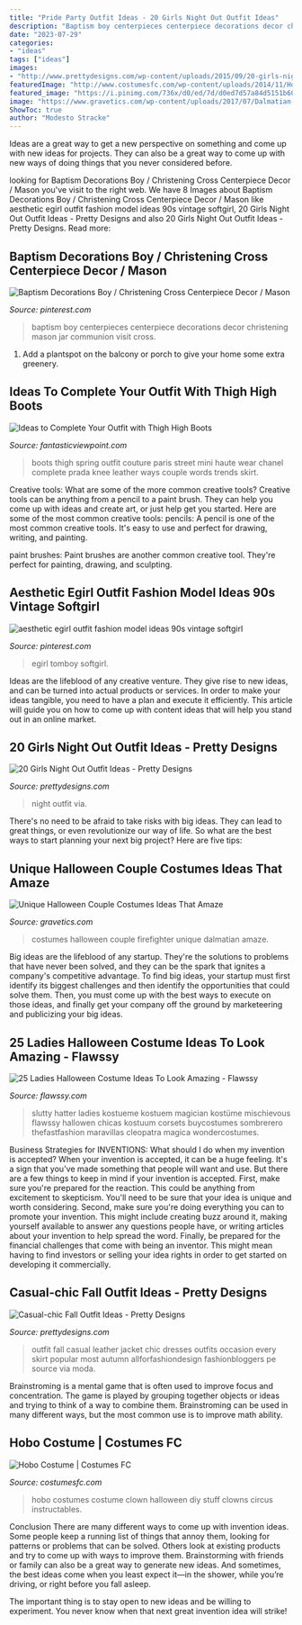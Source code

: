 ```yaml
---
title: "Pride Party Outfit Ideas - 20 Girls Night Out Outfit Ideas"
description: "Baptism boy centerpieces centerpiece decorations decor christening mason jar communion visit cross"
date: "2023-07-29"
categories:
- "ideas"
tags: ["ideas"]
images:
- "http://www.prettydesigns.com/wp-content/uploads/2015/09/20-girls-night-out-outfit-ideas13.jpg"
featuredImage: "http://www.costumesfc.com/wp-content/uploads/2014/11/Hobo-Costumes.jpg"
featured_image: "https://i.pinimg.com/736x/d0/ed/7d/d0ed7d57a84d5151b609bb7a20c62946.jpg"
image: "https://www.gravetics.com/wp-content/uploads/2017/07/Dalmatian-Firefighter.jpg"
ShowToc: true
author: "Modesto Stracke"
---
```



Ideas are a great way to get a new perspective on something and come up with new ideas for projects. They can also be a great way to come up with new ways of doing things that you never considered before.

	

		
looking for Baptism Decorations Boy / Christening Cross Centerpiece Decor / Mason you've visit to the right web. We have 8 Images about Baptism Decorations Boy / Christening Cross Centerpiece Decor / Mason like aesthetic egirl outfit fashion model ideas 90s vintage softgirl, 20 Girls Night Out Outfit Ideas - Pretty Designs and also 20 Girls Night Out Outfit Ideas - Pretty Designs. Read more:
		
    
## Baptism Decorations Boy / Christening Cross Centerpiece Decor / Mason

<img loading=lazy src="https://i.pinimg.com/736x/d0/ed/7d/d0ed7d57a84d5151b609bb7a20c62946.jpg" onerror="this.onerror=null;this.src='https://tse4.mm.bing.net/th?id=OIP.HcePCU7SYbJStThCOMhHTQHaLH&amp;pid=15.1';" alt="Baptism Decorations Boy / Christening Cross Centerpiece Decor / Mason">

_Source: pinterest.com_

>baptism boy centerpieces centerpiece decorations decor christening mason jar communion visit cross. 

	

1. Add a plantspot on the balcony or porch to give your home some extra greenery.

    
## Ideas To Complete Your Outfit With Thigh High Boots

<img loading=lazy src="http://www.fantasticviewpoint.com/wp-content/uploads/2013/11/la-modella-mafia-chanel-and-thigh-high-boots-street-style-at-haute-couture-spring-2013-fashion-week.jpg" onerror="this.onerror=null;this.src='https://tse4.mm.bing.net/th?id=OIP.aYSyNClzf3p2Ziqn0TNdgwHaLH&amp;pid=15.1';" alt="Ideas to Complete Your Outfit with Thigh High Boots">

_Source: fantasticviewpoint.com_

>boots thigh spring outfit couture paris street mini haute wear chanel complete prada knee leather ways couple words trends skirt. 

	

Creative tools: What are some of the more common creative tools?
Creative tools can be anything from a pencil to a paint brush. They can help you come up with ideas and create art, or just help get you started. Here are some of the most common creative tools:
pencils: A pencil is one of the most common creative tools. It's easy to use and perfect for drawing, writing, and painting.

paint brushes: Paint brushes are another common creative tool. They're perfect for painting, drawing, and sculpting.

    
## Aesthetic Egirl Outfit Fashion Model Ideas 90s Vintage Softgirl

<img loading=lazy src="https://i.pinimg.com/736x/93/8e/3e/938e3e9c439dfe2da179696cfd271a49.jpg" onerror="this.onerror=null;this.src='https://tse3.mm.bing.net/th?id=OIP.81F72F1tjtg2sP-8kRMGAwHaNK&amp;pid=15.1';" alt="aesthetic egirl outfit fashion model ideas 90s vintage softgirl">

_Source: pinterest.com_

>egirl tomboy softgirl. 

	

Ideas are the lifeblood of any creative venture. They give rise to new ideas, and can be turned into actual products or services. In order to make your ideas tangible, you need to have a plan and execute it efficiently. This article will guide you on how to come up with content ideas that will help you stand out in an online market.

    
## 20 Girls Night Out Outfit Ideas - Pretty Designs

<img loading=lazy src="http://www.prettydesigns.com/wp-content/uploads/2015/09/20-girls-night-out-outfit-ideas13.jpg" onerror="this.onerror=null;this.src='https://tse3.mm.bing.net/th?id=OIP.rC3VmS2Bjcmu6NIu55275QHaLH&amp;pid=15.1';" alt="20 Girls Night Out Outfit Ideas - Pretty Designs">

_Source: prettydesigns.com_

>night outfit via. 

	

There's no need to be afraid to take risks with big ideas. They can lead to great things, or even revolutionize our way of life. So what are the best ways to start planning your next big project? Here are five tips:

    
## Unique Halloween Couple Costumes Ideas That Amaze

<img loading=lazy src="https://www.gravetics.com/wp-content/uploads/2017/07/Dalmatian-Firefighter.jpg" onerror="this.onerror=null;this.src='https://tse2.mm.bing.net/th?id=OIP.2GyKmF6GvnY-WS6n4MIymwHaJ4&amp;pid=15.1';" alt="Unique Halloween Couple Costumes Ideas That Amaze">

_Source: gravetics.com_

>costumes halloween couple firefighter unique dalmatian amaze. 

	

Big ideas are the lifeblood of any startup. They're the solutions to problems that have never been solved, and they can be the spark that ignites a company's competitive advantage. To find big ideas, your startup must first identify its biggest challenges and then identify the opportunities that could solve them. Then, you must come up with the best ways to execute on those ideas, and finally get your company off the ground by marketeering and publicizing your big ideas.

    
## 25 Ladies Halloween Costume Ideas To Look Amazing - Flawssy

<img loading=lazy src="https://www.flawssy.com/wp-content/uploads/2016/05/slutty-halloween-costumes-Halloween-party-costume-ideas.jpg" onerror="this.onerror=null;this.src='https://tse2.mm.bing.net/th?id=OIP.VVCkYU8iSCaCyBbt8heTYAHaRc&amp;pid=15.1';" alt="25 Ladies Halloween Costume Ideas To Look Amazing - Flawssy">

_Source: flawssy.com_

>slutty hatter ladies kostueme kostuem magician kostüme mischievous flawssy hallowen chicas kostuum corsets buycostumes sombrerero thefastfashion maravillas cleopatra magica wondercostumes. 

	

Business Strategies for INVENTIONS: What should I do when my invention is accepted?
When your invention is accepted, it can be a huge feeling. It's a sign that you've made something that people will want and use. But there are a few things to keep in mind if your invention is accepted. 
First, make sure you're prepared for the reaction. This could be anything from excitement to skepticism. You'll need to be sure that your idea is unique and worth considering. 
Second, make sure you're doing everything you can to promote your invention. This might include creating buzz around it, making yourself available to answer any questions people have, or writing articles about your invention to help spread the word. 
Finally, be prepared for the financial challenges that come with being an inventor. This might mean having to find investors or selling your idea rights in order to get started on developing it commercially.

    
## Casual-chic Fall Outfit Ideas - Pretty Designs

<img loading=lazy src="http://www.prettydesigns.com/wp-content/uploads/2014/10/Black-Leather-Jacket-Outfit-for-Fall.jpg" onerror="this.onerror=null;this.src='https://tse4.mm.bing.net/th?id=OIP.WDyv4ilxYVv4zGjb-e8j9wHaK2&amp;pid=15.1';" alt="Casual-chic Fall Outfit Ideas - Pretty Designs">

_Source: prettydesigns.com_

>outfit fall casual leather jacket chic dresses outfits occasion every skirt popular most autumn allforfashiondesign fashionbloggers pe source via moda. 

	

Brainstroming is a mental game that is often used to improve focus and concentration. The game is played by grouping together objects or ideas and trying to think of a way to combine them. Brainstroming can be used in many different ways, but the most common use is to improve math ability.

    
## Hobo Costume | Costumes FC

<img loading=lazy src="http://www.costumesfc.com/wp-content/uploads/2014/11/Hobo-Costumes.jpg" onerror="this.onerror=null;this.src='https://tse2.mm.bing.net/th?id=OIP.8I5-bnA4aHUXGdf-y75yHwAAAA&amp;pid=15.1';" alt="Hobo Costume | Costumes FC">

_Source: costumesfc.com_

>hobo costumes costume clown halloween diy stuff clowns circus instructables. 

	

Conclusion
There are many different ways to come up with invention ideas. Some people keep a running list of things that annoy them, looking for patterns or problems that can be solved. Others look at existing products and try to come up with ways to improve them.
 Brainstorming with friends or family can also be a great way to generate new ideas. And sometimes, the best ideas come when you least expect it—in the shower, while you’re driving, or right before you fall asleep.

The important thing is to stay open to new ideas and be willing to experiment. You never know when that next great invention idea will strike!

